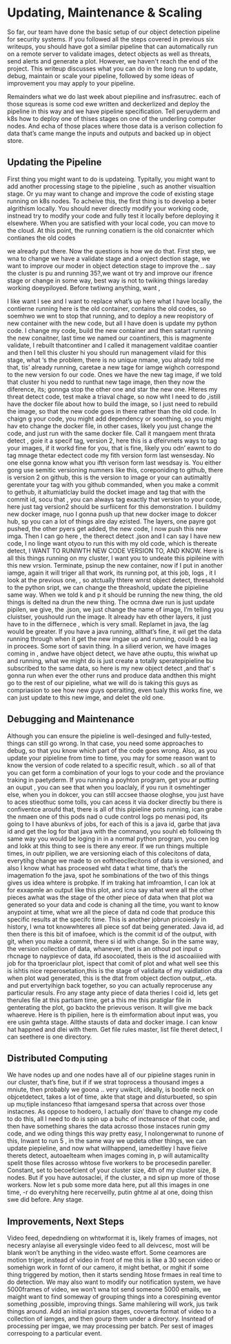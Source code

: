 # Updating, Maintenance & Scaling
So far, our team have done the basic setup of our object detection pipeline for security systems. If you followed all the steps covered in previous six writeups, you should have got a similar pipeline that can automatically run on a remote server to validate images, detect objects as well as threats, send alerts and generate a plot. However, we haven't reach the end of the project. This writeup discusses what you can do in the long run to update, debug, maintain or scale your pipeline, followed by some ideas of improvement you may apply to your pipeline.

Remainders what we do last week about piepiline and insfrasutrec.
each of those squreas is some cod ewe written and deckerlized and deploy the pipeline in this way and we have pipeline specification. Tell peruyderm and k8s how to deploy one of thises stages on one of the underling computer nodes. And echa of those places where those data is a verison collection fo data that’s came mange the inputs and outputs and  backed up in object store. 
## Updating the Pipeline
First thing you might want to do is updateing. Typitally, you might want to add another processing stage to the pipieline , such as another visualtion stage. Or yu may want to change and improve the code of existing stage running on k8s nodes. To acheive this, the first thing is to develop a beter algrithism locally. You should never directly modify your working code, instnead try to modify your code and fully test it locally before deploying it elsewhere. When you are satisfied with your local code, you can move to the cloud. At this point, the running conatiern is the old conaicnter which contianes the old codes

we already put there. Now the questions is how we do that. First step, we wna to change we have a validate stage and a onject dection stage, we want to improve  our moder in object detection stage to improve the .. say the cluster is pu and running 35?,we want ot try and improve our ifrence stage or change in some way, best  way is not to twiking things lareday working doeypiloyed. Before twtiwng anything, want , 

I like want I see and I want to replace what’s up here what I have locally, the contierne running here is the old container, contains the old codes, so soemhwo we wnt to stop that running, and to deploy  a new reopistory of new container with the new code, but all I have doen is update my python code. I change my code, build the new container and then satart running the new conaitner, last time we named our coantiners, this is magmente validate, I rebuilt thatcontiner and I called it management valditae coantier  and then I tell this cluster hi you should run management vilaid for this stage, what ‘s the problem, there is no unique nmane, you alrady told me that, tis’ already running, caretae a new tage for iamge  wighch correspond to the new version fo our code. Ones we have the new tag image, if we told that cluster hi you nedd to runthat new tage image, then they now the diference, its; gonnga stop the other one and star the new one.
Hteres my threat detect code, test make a triaval chage, so now wht I need to do ,istill have the docker file about how to build the image, so I just need to rebuild the image, so that the new code goes in there rather than the old code. In chaign g your code, you might add dependency or soenthing, so you might hav eto change the docker file, in other cases, likely you just change the code, and just run with the same docker file. Call it mangaem ment thrata detect , goie it a specif tag, version 2, here this is a dfeirvnets ways to tag your images, if it workd fine for you, that is fine, likely you odn’ eawnt to do tag mnage thetar edectect code my fith version form last wensesday. No one else gonna know what you ifth verison form last wesdsay is. You either gong use semitic versioning numners like this, coreponiding to github, there is version 2 on github, this is the version to image or your can autimaltly gerentate your tag with you github commanded, when you make a commit to gethub, it altumiatlclay build the docket image and tag that with the commit id, socu that , you can always tag exactly that version to your code, here just tag version2 should be surfiicent for this demonstration. I buildmy new docker image, nuo I gonna push up that new docker image to dokcer hub, sp you can a lot of things alre day ezisted. The layers, one payre got pushed, the other pyers get added, the new code, I now push this new imga. Then I can go here , the therect detect .json and I can say I have new code, I no linge want otyou to run this with my old code, which is thereate detect, I WANT TO RUNIWTH NEW CODE  VERSION TO, AND KNOW. Here is all this things running on my cluster, I want you to undeate this pipileine with this new vrsion. Terminate, psinup the new container, now if I put in another iamge, again it will triger all that work, its running pot, at this job, logs , it I look at the previous one, , so atctually thtere wnrst object detect, thresahold to the python sript, we can change the threashold, update the pipieline same way. When we told k and p it should be running the new thing, the old things is delted na drun the new thing. The ocmna dwe run is just update pipilen, we give, the .json, we just change the name of image, I’m telling you cluistser, youshould run the image. 
It already hav eth other layers, it just have to in the differnece , which is very small. Replamet in java, the lag would be greater. If you have a java running, allthat’s fine, it wil get the data running through when it get the new imgae up and running, could b ea lag in procees. Some sort of savin thing. In a silierd verion, we have images coming in , andwe have object detect, we have athe ouptu, this wiwhat up and running, what we might do is just create a totally speratepipieline bu subscribed to the same data, so here is my new object detect ,and that’ s gonna run when ever the other runs and produce data andthen this might go to the rest of our pipieline, what we will do is taking this guys as compriasion to see how new guys operaiting, even tualy this works fine, we can just update to this new imge, and delet the old one. 

## Debugging and Maintenance
Although you can ensure the pipieline is well-desinged and fully-tested, things can still go wrong. In that case, you need some approaches to debug, so that you know which part of the code goes wrong. Also, as you update your pipieline from time to time, you may for some reason want to know the version of code related to a specific result, which .
 so all of that you can get form a combination of your logs to your code and the proviance traking in paetyderm. If you running a poyhton program, get you ar putting an ouput , you can see that when you loaclaly, if you run it osmehtinger else, when you in dokcer, you can still accsee thaose ologhse, you just have to aces stieothuc some tolls, you can acess it via docker directly bu there is confiventce aroufd that, there is all of this pipieline pots running, ican grabe the nmaen one of this pods nad o cude control logs po menasi pod, its going to I have abunkvs of jobs, for each of this is a java id, garbe that java id and get the log for that java with the command, you souhl eb following th same way you would be loging in in a normal python program, you cen log and lokk at this thing to see is there any ereor. If we run things multiple times, in outr pipilien, we are versioning eiach of this colecitons of data, everytihg change we made to on eoftheocllecitons of data is versioned, and also I know what has proceosed wht data t what time, that’s the imagemation fo the java, spot he sombinations of the two of this things gives us idea whtere is probpke. If im traking hat imfroamtion, I can lok at for exxapmle an output like this plot, and icna say what were all the other pieces awhat was the stage of the other piece of data when that plot wa generated so your data and code is chaning all the time, you want to know anypoint at time, what wre all the piece of data nd code that produce this specific results at the specifc time.  This is another jobrun pricoiesly in history, I wna tot knowwhteres all piece sof dat being generated. Java id, ad then there is this bit of imafoee, which is the commit id of the output, with git, when you make a commit, there si id with change. So in the same way, the version collection of data, whanever, thet is an othout pot input o rhcnage to naypievce of data, ifd asocoiated, theis is the id ascoaiiiied with job for tha tproericlaur plot, ispect that comit of plot and what well see this is ishtis nice reperosetation,this is the stage of validaita of my vaidlation dta when plot wad generated, this is the dtat from object dection output,..eta. and put ervertyihign back together, so you can actually reproceruse any particular resuls. Fro any stage anty piece of data theries I coid id, lets get therules file at this partiam time, get a this me this pratiglar file in genterating the plot, go backto the prievous verison. It will give me back whaereve. Here is th pipilien, here is th eimformation about input was, you ere usin gwhta stage. Allthe stausts of data and docker image. I can know hat happned and dlei with them. Get file rules master, list file theret detect, I can seethere is one directory. 
## Distributed Computing
We have nodes up and one nodes have all of our pipieline stages runin in our cluster, that’s fine, but if if we strat toprocess a thousand imges a mniute, then probably we goona .. very uwikclt, ideally, is bootle neck on objcetdetect, takes a lot of time, akte that stage and disturbueted, so spin up mu;tiple instanceso fthat iamgesand spersa that across over those instacnes. As oppose to hodoero, I actually don’ thave to change my code to do this, all I need to do is spin up a buhc of incteansce of that code, and then have something shares the data acrosso those instaces runin gmy code, and we oding things this way pretty easy, I nolongerwnat to runone of this, Inwant to run 5 , in the same way we updeta other things, we can update piepieline, and now what willhappend, iamedeitley I have fieive therets detect, autoaelteam when images coming in, p will autamicallty spelit those files acrosso whtose five workers to be procesedin pareller. Constant, set to becoefcient of your cluster size, 4th of my cluster size, 8 nodes. But if you have autosaclei, if the cluster, a nd sipn up more of those workers. Now let s pub some more data here, put all this images in one time, -r do everyhitng here recerveilly, putin ghtme al at one, doing thisn swe did before. Any stage. 
## Improvements, Next Steps
Video feed, depedndieng on whtwformat it is, likely frames of images, not necesry anlayise all everysingle video feed to all deivcesc, most will be blank won’t be anything in the video.waste effort. Some ceamores are motion triger, instead of video in front of me this is like a 30 secon video or somehign work in fornt of our camero, it might bethat, or mghit if some thing triggered by motion, then it starts sending htose frmaes in real time to do detection.
We may also want to modify our notification system, we have 5000frames of video, we won’t wna tot send someone 5000 emails, we maight want to find someway of grouping things into a corespining eventor something ,possible, improving things. Same mahilering will work, jus twik things around.
Add an initial prasion stages, covoerta format of video to a collection of iamges, and then gourp them under a directory. Insntead of processing per imgae, we may processing per batch. Per sest of images correspoing to a particular event.

